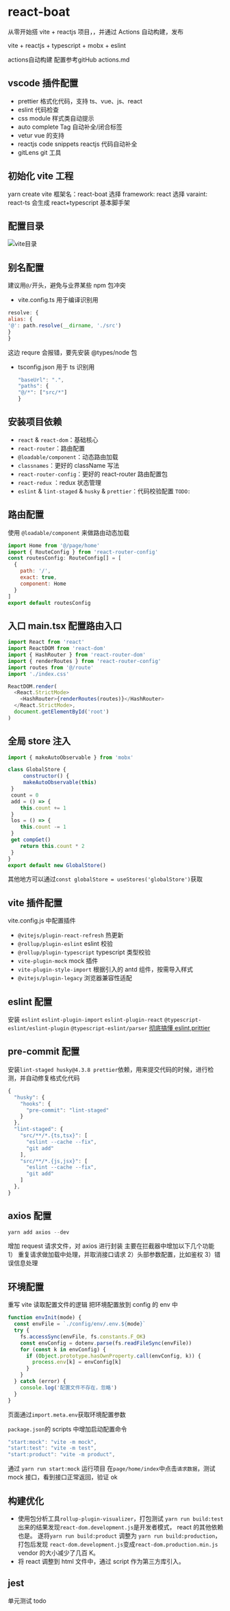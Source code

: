 # react-boat

从零开始搭 vite + reactjs 项目，，并通过 Actions 自动构建，发布

vite + reactjs + typescript + mobx + eslint

actions自动构建 配置参考gitHub actions.md
## vscode 插件配置

- prettier
  格式化代码，支持 ts、vue、js、react
- eslint
  代码检查
- css module
  样式类自动提示
- auto complete Tag
  自动补全/闭合标签
- vetur
  vue 的支持
- reactjs code snippets
  reactjs 代码自动补全
- gitLens
  git 工具

## 初始化 vite 工程

yarn create vite
框架名：react-boat
选择 framework: react
选择 varaint: react-ts
会生成 react+typescript 基本脚手架

## 配置目录

![vite目录](https://user-images.githubusercontent.com/7429874/138553194-83aa491d-d3d5-40e5-8bc0-2e13b742af32.png)

## 别名配置

建议用`@/`开头，避免与业界某些 npm 包冲突

- vite.config.ts 用于编译识别用

```js
resolve: {
alias: {
'@': path.resolve(__dirname, './src')
}
}
```

这边 requre 会报错，要先安装 @types/node 包

- tsconfig.json 用于 ts 识别用
  ```js
  "baseUrl": ".",
  "paths": {
  "@/*": ["src/*"]
  }
  ```

## 安装项目依赖

- `react` & `react-dom`：基础核心
- `react-router`：路由配置
- `@loadable/component`：动态路由加载
- `classnames`：更好的 className 写法
- `react-router-config`：更好的 react-router 路由配置包
- `react-redux` ：redux 状态管理
- `eslint` & `lint-staged` & `husky` & `prettier`：代码校验配置 `TODO:`

## 路由配置

使用 `@loadable/component` 来做路由动态加载

```js
import Home from '@/page/home'
import { RouteConfig } from 'react-router-config'
const routesConfig: RouteConfig[] = [
  {
    path: '/',
    exact: true,
    component: Home
  }
]
export default routesConfig
```

## 入口 main.tsx 配置路由入口

```js
import React from 'react'
import ReactDOM from 'react-dom'
import { HashRouter } from 'react-router-dom'
import { renderRoutes } from 'react-router-config'
import routes from '@/route'
import './index.css'

ReactDOM.render(
  <React.StrictMode>
    <HashRouter>{renderRoutes(routes)}</HashRouter>
  </React.StrictMode>,
  document.getElementById('root')
)
```

## 全局 store 注入

```js
import { makeAutoObservable } from 'mobx'

class GlobalStore {
	 constructor() {
	 makeAutoObservable(this)
 }
 count = 0
 add = () => {
 	this.count += 1
 }
 los = () => {
 	this.count -= 1
 }
 get compGet()
 	return this.count * 2
 }
}
export default new GlobalStore()
```

其他地方可以通过`const globalStore = useStores('globalStore')`获取

## vite 插件配置

vite.config.js 中配置插件

- `@vitejs/plugin-react-refresh`
  热更新
- `@rollup/plugin-eslint`
  eslint 校验
- `@rollup/plugin-typescript`
  typescript 类型校验
- `vite-plugin-mock`
  mock 插件
- `vite-plugin-style-import`
  根据引入的 antd 组件，按需导入样式
- `@vitejs/plugin-legacy`
  浏览器兼容性适配

## eslint 配置

安装
`eslint`
`eslint-plugin-import`
`eslint-plugin-react`
`@typescript-eslint/eslint-plugin`
`@typescript-eslint/parser`
[彻底搞懂 eslint,prittier](https://juejin.cn/post/6909788084666105864)

## pre-commit 配置

安装`lint-staged husky@4.3.8 prettier`依赖，用来提交代码的时候，进行检测，并自动修复格式化代码

```js
{
  "husky": {
    "hooks": {
      "pre-commit": "lint-staged"
    }
  },
  "lint-staged": {
    "src/**/*.{ts,tsx}": [
      "eslint --cache --fix",
      "git add"
    ],
    "src/**/*.{js,jsx}": [
      "eslint --cache --fix",
      "git add"
    ]
  },
}
```

## axios 配置

```js
yarn add axios --dev
```

增加 request 请求文件，对 axios 进行封装
主要在拦截器中增加以下几个功能
1） 重复请求做加载中处理，并取消接口请求
2）头部参数配置，比如鉴权
3）错误信息处理

## 环境配置

重写 vite 读取配置文件的逻辑
把环境配置放到 config 的 env 中

```js
function envInit(mode) {
  const envFile = `./config/env/.env.${mode}`
  try {
    fs.accessSync(envFile, fs.constants.F_OK)
    const envConfig = dotenv.parse(fs.readFileSync(envFile))
    for (const k in envConfig) {
      if (Object.prototype.hasOwnProperty.call(envConfig, k)) {
        process.env[k] = envConfig[k]
      }
    }
  } catch (error) {
    console.log('配置文件不存在，忽略')
  }
}
```

页面通过`import.meta.env`获取环境配置参数

`package.json`的 scripts 中增加启动配置命令

```js
"start:mock": "vite -m mock",
"start:test": "vite -m test",
"start:product": "vite -m product",
```

通过 `yarn run start:mock` 运行项目
在`page/home/index`中点击`请求数据`，测试 mock 接口，看到接口正常返回，验证 ok

## 构建优化

- 使用包分析工具`rollup-plugin-visualizer`，打包测试
  `yarn run build:test`出来的结果发现`react-dom.development.js`是开发者模式，
  react 的其他依赖也是。
  遂将`yarn run build:product` 调整为 `yarn run build:production`，打包后发现
  `react-dom.development.js`变成`react-dom.production.min.js`
  vendor 的大小减少了几百 K。
- 将 react 调整到 html 文件中，通过 script 作为第三方库引入。

## jest

单元测试 todo
